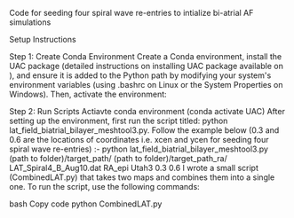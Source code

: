 
Code for seeding four spiral wave re-entries to intialize bi-atrial AF simulations 

Setup Instructions

Step 1: Create Conda Environment
Create a Conda environment, install the UAC package (detailed instructions on installing UAC package available on ), and ensure it is added to the Python path by modifying your system's environment variables (using .bashrc on Linux or the System Properties on Windows). Then, activate the environment:

Step 2: Run Scripts
Actiavte conda environment (conda activate UAC)
After setting up the environment, first run the script titled: python lat_field_biatrial_bilayer_meshtool3.py. Follow the example below (0.3 and 0.6 are the locations of coordinates i.e. xcen and ycen for seeding four spiral wave re-entries) :-
python lat_field_biatrial_bilayer_meshtool3.py (path to folder)/target_path/ (path to folder)/target_path_ra/ LAT_Spiral4_B_Aug10.dat RA_epi Utah3 0.3 0.6
I wrote a small script (CombinedLAT.py) that takes two maps and combines them into a single one. To run the script, use the following commands:


bash
Copy code
python CombinedLAT.py
